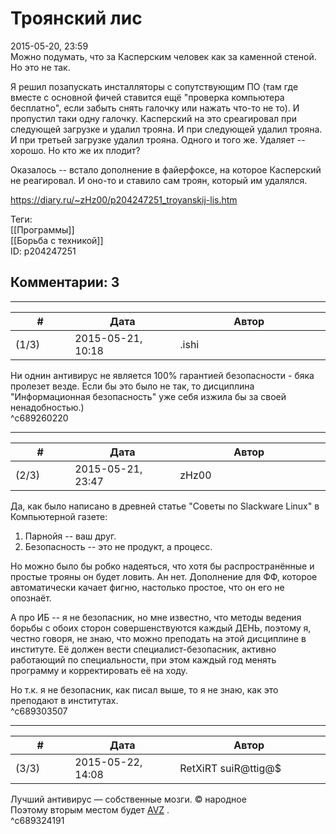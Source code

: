 Троянский лис
=============

  
2015-05-20, 23:59  
 Можно подумать, что за Касперским человек как за каменной стеной. Но это не так.   
   
 Я решил позапускать инсталляторы с сопутствующим ПО (там где вместе с основной фичей ставится ещё "проверка компьютера бесплатно", если забыть снять галочку или нажать что-то не то). И пропустил таки одну галочку. Касперский на это среагировал при следующей загрузке и удалил трояна. И при следующей удалил трояна. И при третьей загрузке удалил трояна. Одного и того же. Удаляет -- хорошо. Но кто же их плодит?   
   
 Оказалось -- встало дополнение в файерфоксе, на которое Касперский не реагировал. И оно-то и ставило сам троян, который им удалялся.   
  
<https://diary.ru/~zHz00/p204247251_troyanskij-lis.htm>  
  
Теги:  
[[Программы]]  
[[Борьба с техникой]]  
ID: p204247251  


Комментарии: 3
--------------

  


---



|         #         |              Дата              |                     Автор                     |           ID           |
| --- | --- | --- | --- |
| (1/3) | 2015-05-21, 10:18 | .ishi | c689260220 |

  
 Ни однин антивирус не является 100% гарантией безопасности - бяка пролезет везде. Если бы это было не так, то дисциплина "Информационная безопасность" уже себя изжила бы за своей ненадобностью.)   
 ^c689260220

---



|         #         |              Дата              |                     Автор                     |           ID           |
| --- | --- | --- | --- |
| (2/3) | 2015-05-21, 23:47 | zHz00 | c689303507 |

  
 Да, как было написано в древней статье "Советы по Slackware Linux" в Компьютерной газете:   
 1. Парнойя -- ваш друг.   
 2. Безопасность -- это не продукт, а процесс.   
   
 Но можно было бы робко надеяться, что хотя бы распространённые и простые трояны он будет ловить. Ан нет. Дополнение для ФФ, которое автоматически качает фигню, настолько простое, что он его не опознаёт.   
   
 А про ИБ -- я не безопасник, но мне известно, что методы ведения борьбы с обоих сторон совершенствуются каждый ДЕНЬ, поэтому я, честно говоря, не знаю, что можно преподать на этой дисциплине в институте. Её должен вести специалист-безопасник, активно работающий по специальности, при этом каждый год менять программу и корректировать её на ходу.   
   
 Но т.к. я не безопасник, как писал выше, то я не знаю, как это преподают в институтах.   
 ^c689303507

---



|         #         |              Дата              |                     Автор                     |           ID           |
| --- | --- | --- | --- |
| (3/3) | 2015-05-22, 14:08 | RetXiRT suiR@ttig@$ | c689324191 |

  
  Лучший антивирус — собственные мозги.  © народное    
 Поэтому вторым местом будет  [AVZ](http://www.diary.ru/~the-cheerful-robot/p169156896.htm?oam#more1)  .    
 ^c689324191